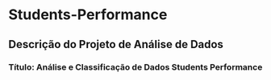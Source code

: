 # Students-Performance

## Descrição do Projeto de Análise de Dados

### Título: Análise e Classificação de Dados Students Performance
